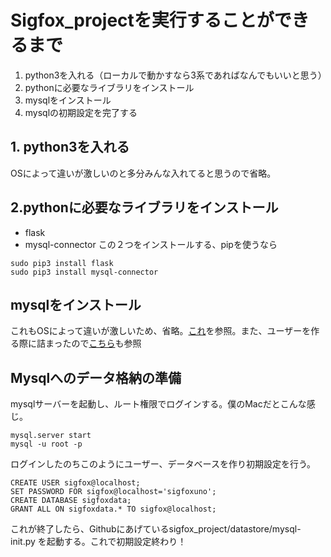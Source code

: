 # Sigfox_projectを実行することができるまで

1. python3を入れる（ローカルで動かすなら3系であればなんでもいいと思う）
2. pythonに必要なライブラリをインストール
3. mysqlをインストール
4. mysqlの初期設定を完了する

## 1. python3を入れる
OSによって違いが激しいのと多分みんな入れてると思うので省略。

## 2.pythonに必要なライブラリをインストール

- flask
- mysql-connector
この２つをインストールする、pipを使うなら

```
sudo pip3 install flask
sudo pip3 install mysql-connector
```

## mysqlをインストール

これもOSによって違いが激しいため、省略。[これ](https://qiita.com/nooboolean/items/7efc5c35b2e95637d8c1)を参照。また、ユーザーを作る際に詰まったので[こちら](https://qiita.com/keisukeYamagishi/items/d897e5c52fe9fd8d9273)も参照

## Mysqlへのデータ格納の準備

mysqlサーバーを起動し、ルート権限でログインする。僕のMacだとこんな感じ。
```
mysql.server start
mysql -u root -p
```

ログインしたのちこのようにユーザー、データベースを作り初期設定を行う。
```
CREATE USER sigfox@localhost;
SET PASSWORD FOR sigfox@localhost='sigfoxuno';
CREATE DATABASE sigfoxdata;
GRANT ALL ON sigfoxdata.* TO sigfox@localhost;
```

これが終了したら、Githubにあげているsigfox_project/datastore/mysql-init.py を起動する。これで初期設定終わり！
